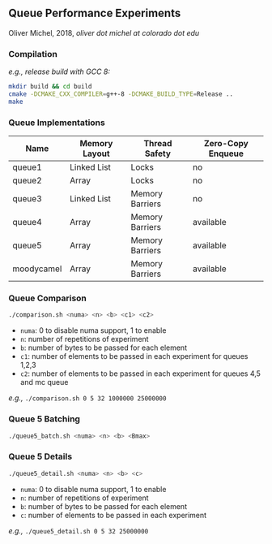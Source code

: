 ## Queue Performance Experiments

Oliver Michel, 2018,  *oliver dot michel at colorado dot edu*

### Compilation

*e.g., release build with GCC 8:*

```bash
mkdir build && cd build
cmake -DCMAKE_CXX_COMPILER=g++-8 -DCMAKE_BUILD_TYPE=Release ..
make 
```

### Queue Implementations

|Name      |Memory Layout|Thread Safety  |Zero-Copy Enqueue|
|----------|-------------|---------------|-----------------|
|queue1    |Linked List  |Locks          |no               |
|queue2    |Array        |Locks          |no               |
|queue3    |Linked List  |Memory Barriers|no               |
|queue4    |Array        |Memory Barriers|available        |
|queue5    |Array        |Memory Barriers|available        |
|moodycamel|Array        |Memory Barriers|available        |

### Queue Comparison

```bash
./comparison.sh <numa> <n> <b> <c1> <c2>
```

* `numa`: 0 to disable numa support, 1 to enable
* `n`: number of repetitions of experiment
* `b`: number of bytes to be passed for each element
* `c1`: number of elements to be passed in each experiment for queues 1,2,3
* `c2`: number of elements to be passed in each experiment for queues 4,5 and mc queue

*e.g.,* `./comparison.sh 0 5 32 1000000 25000000`

### Queue 5 Batching

```bash
./queue5_batch.sh <numa> <n> <b> <Bmax>
```

### Queue 5 Details

```bash
./queue5_detail.sh <numa> <n> <b> <c>
```

* `numa`: 0 to disable numa support, 1 to enable
* `n`: number of repetitions of experiment
* `b`: number of bytes to be passed for each element
* `c`: number of elements to be passed in each experiment

*e.g.,* `./queue5_detail.sh 0 5 32 25000000`
